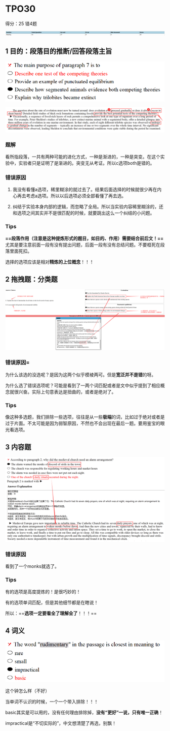# TPO30

得分：25  错4题

![image-20230716001832686](https://raw.githubusercontent.com/Zhu-Shatong/cloudimg/master/img/image-20230716001832686.png)



## 1 目的：段落目的推断/回答段落主旨

<img src="https://raw.githubusercontent.com/Zhu-Shatong/cloudimg/master/img/image-20230716002008151.png" alt="image-20230716002008151" style="zoom:67%;" />

![image-20230716003357152](https://raw.githubusercontent.com/Zhu-Shatong/cloudimg/master/img/image-20230716003357152.png)

### 题解

看所指段落，一共有两种可能的进化方式，一种是渐进的，一种是突变。在这个实验中，实验者只是证明了是渐进的。突变无从考证。所以c选项both是错的。

### 错误原因

1. 我没有看懂a选项，稀里糊涂的就过去了。结果后面选择的时候就很少再在内心再去考虑a选项。所以以后选项必须全部看懂了再去选。

2. 纠结于实验本身内部的逻辑，而忽略了全局。所以当实验内容稀里糊涂的，还和选项之间其实并不是很匹配的时候，就要跳出这么一个纠结的小问题。

### Tips

**==段落作用（注意是这种提炼形式的题目，如目的、作用）需要结合前后文！==** 尤其是要注意前面一段有没有提出问题，后面一段有没有总结问题。不要框死在段落里面死扣。

选择的选项应该是相对**精炼的上位概念**！！！



## 2 拖拽题：分类题

![image-20230716005633538](https://raw.githubusercontent.com/Zhu-Shatong/cloudimg/master/img/image-20230716005633538.png)

### 错误原因=

为什么该选的没选呢？是因为这两个似乎模棱两可。但是**宽泛并不是错**的呀。

为什么选了错误选项呢？可能是看到了一两个词匹配或者是文中似乎提到了相应概念就很兴奋。实际上句意表达是扭曲的，或者是绝对了。

### Tips

像这种多选题，我们排除一些选项，往往是从一些**极端**的词，比如过于绝对或者是过于片面。不太可能是因为弱智原因，不然也不会出现在最后一题。要用鉴宝的眼光看选项。



## 3 内容题

![image-20230716010527793](https://raw.githubusercontent.com/Zhu-Shatong/cloudimg/master/img/image-20230716010527793.png)

### 错误原因

看到了一个monks就选了。

### Tips

有的选项是高度提炼的！是很巧妙的！

有的选项单词匹配，但是其他细节都是在瞎说！

所以：==**选项一定要看全了理解全了**！！！==



## 4 词义

<img src="https://raw.githubusercontent.com/Zhu-Shatong/cloudimg/master/img/image-20230716010959583.png" alt="image-20230716010959583" style="zoom:67%;" />

这个钟怎么样（不好）

当单词不认识的时候，一个一个带入排除！！！

basic其实是可以用的，没有任何理由排除掉，**没有“更好”一说，只有唯一正确**！

impractical是“不切实际的”，中文想清楚了再选，别飘！
